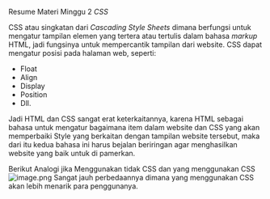 Resume Materi Minggu 2 *CSS*

CSS atau singkatan dari *Cascading Style Sheets* dimana berfungsi untuk mengatur tampilan elemen yang tertera atau tertulis dalam bahasa *markup* HTML, jadi fungsinya untuk mempercantik tampilan dari website. CSS dapat mengatur posisi pada halaman web, seperti:
* Float
* Align
* Display 
* Position
* Dll.

Jadi HTML dan CSS sangat erat keterkaitannya, karena HTML sebagai bahasa untuk mengatur bagaimana item dalam website dan CSS yang akan memperbaiki Style yang berkaitan dengan tampilan website tersebut, maka dari itu kedua bahasa ini harus bejalan beriringan agar menghasilkan website yang baik untuk di pamerkan.

Berikut Analogi jika Menggunakan tidak CSS dan yang menggunakan CSS
![image.png]( {https://drive.google.com/file/d/1U3xeZCfnD9jBKhZ2nBxjbgSYcHTpgZ62/view?usp=sharing} )
Sangat jauh perbedaannya dimana yang menggunakan CSS akan lebih menarik para penggunanya.

